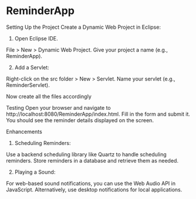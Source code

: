 # ReminderApp

Setting Up the Project
Create a Dynamic Web Project in Eclipse:

1. Open Eclipse IDE.
   
File > New > Dynamic Web Project.
Give your project a name (e.g., ReminderApp).

2. Add a Servlet:

Right-click on the src folder > New > Servlet.
Name your servlet (e.g., ReminderServlet).

Now create all the files accordingly

Testing
Open your browser and navigate to http://localhost:8080/ReminderApp/index.html. Fill in the form and submit it. You should see the reminder details displayed on the screen.

Enhancements

1. Scheduling Reminders:

Use a backend scheduling library like Quartz to handle scheduling reminders.
Store reminders in a database and retrieve them as needed.

2. Playing a Sound:

For web-based sound notifications, you can use the Web Audio API in JavaScript.
Alternatively, use desktop notifications for local applications.
